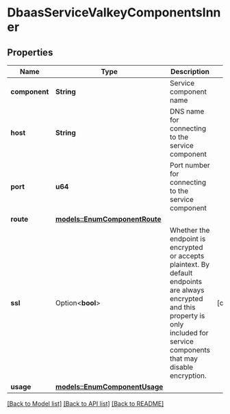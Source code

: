 # DbaasServiceValkeyComponentsInner

## Properties

Name | Type | Description | Notes
------------ | ------------- | ------------- | -------------
**component** | **String** | Service component name | 
**host** | **String** | DNS name for connecting to the service component | 
**port** | **u64** | Port number for connecting to the service component | 
**route** | [**models::EnumComponentRoute**](enum-component-route.md) |  | 
**ssl** | Option<**bool**> | Whether the endpoint is encrypted or accepts plaintext.              By default endpoints are always encrypted and              this property is only included for service components that may disable encryption. | [optional]
**usage** | [**models::EnumComponentUsage**](enum-component-usage.md) |  | 

[[Back to Model list]](../README.md#documentation-for-models) [[Back to API list]](../README.md#documentation-for-api-endpoints) [[Back to README]](../README.md)


